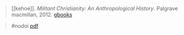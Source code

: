 > [[kehoe]]. *Militant Christianity: An Anthropological History*. Palgrave macmillan, 2012. [gbooks](https://books.google.com/books?id=A58URq1ZeP8C)

> #nodoi 
> [pdf](a/kehoe2012.pdf)
